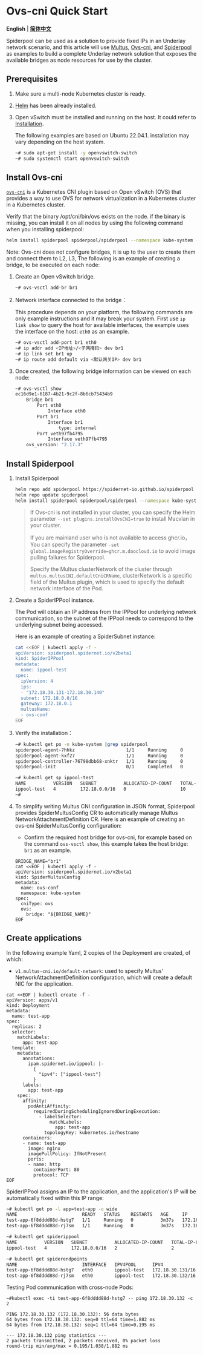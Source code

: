 # Ovs-cni Quick Start

**English** | [**简体中文**](./get-started-ovs-zh_CN.md)

Spiderpool can be used as a solution to provide fixed IPs in an Underlay network scenario, and this article will use [Multus](https://github.com/k8snetworkplumbingwg/multus-cni), [Ovs-cni](https://github.com/k8snetworkplumbingwg/ovs-cni), and [Spiderpool](https://github.com/spidernet-io/spiderpool) as examples to build a complete Underlay network solution that exposes the available bridges as node resources for use by the cluster.

## Prerequisites

1. Make sure a multi-node Kubernetes cluster is ready.

2. [Helm](https://helm.sh/docs/intro/install/) has been already installed.

3. Open vSwitch must be installed and running on the host. It could refer to [Installation](https://docs.openvswitch.org/en/latest/intro/install/#installation-from-packages).

    The following examples are based on Ubuntu 22.04.1. installation may vary depending on the host system.

    ```bash
    ~# sudo apt-get install -y openvswitch-switch
    ~# sudo systemctl start openvswitch-switch
    ```

## Install Ovs-cni

[`ovs-cni`](https://github.com/k8snetworkplumbingwg/ovs-cni) is a Kubernetes CNI plugin based on Open vSwitch (OVS) that provides a way to use OVS for network virtualization in a Kubernetes cluster in a Kubernetes cluster.

Verify that the binary /opt/cni/bin/ovs exists on the node. if the binary is missing, you can install it on all nodes by using the following command when you installing spiderpool:

```bash
helm install spiderpool spiderpool/spiderpool --namespace kube-system --set plugins.installOvsCNI=true
```

Note: Ovs-cni does not configure bridges, it is up to the user to create them and connect them to L2, L3, The following is an example of creating a bridge, to be executed on each node:

1. Create an Open vSwitch bridge.

    ```bash
    ~# ovs-vsctl add-br br1
    ```

2. Network interface connected to the bridge：

    This procedure depends on your platform, the following commands are only example instructions and it may break your system. First use `ip link show` to query the host for available interfaces, the example uses the interface on the host: `eth0` as an example.

    ```bash
    ~# ovs-vsctl add-port br1 eth0
    ~# ip addr add <IP地址>/<子网掩码> dev br1
    ~# ip link set br1 up
    ~# ip route add default via <默认网关IP> dev br1
    ```

3. Once created, the following bridge information can be viewed on each node:

    ```bash
    ~# ovs-vsctl show
    ec16d9e1-6187-4b21-9c2f-8b6cb75434b9
        Bridge br1
            Port eth0
                Interface eth0
            Port br1
                Interface br1
                    type: internal
            Port veth97fb4795
                Interface veth97fb4795
        ovs_version: "2.17.3"
    ```

## Install Spiderpool

1. Install Spiderpool

    ```bash
    helm repo add spiderpool https://spidernet-io.github.io/spiderpool
    helm repo update spiderpool
    helm install spiderpool spiderpool/spiderpool --namespace kube-system --set multus.multusCNI.defaultCniCRName="ovs-conf" --set plugins.installOvsCNI=true
    ```
    
    > If Ovs-cni is not installed in your cluster, you can specify the Helm parameter `--set plugins.installOvsCNI=true` to install Macvlan in your cluster.
    >
    > If you are mainland user who is not available to access ghcr.io，You can specify the parameter `-set global.imageRegistryOverride=ghcr.m.daocloud.io` to avoid image pulling failures for Spiderpool.
    >
    > Specify the Multus clusterNetwork of the cluster through `multus.multusCNI.defaultCniCRName`, clusterNetwork is a specific field of the Multus plugin, which is used to specify the default network interface of the Pod.

2. Create a SpiderIPPool instance.

    The Pod will obtain an IP address from the IPPool for underlying network communication, so the subnet of the IPPool needs to correspond to the underlying subnet being accessed.

    Here is an example of creating a SpiderSubnet instance:

    ```bash
    cat <<EOF | kubectl apply -f -
    apiVersion: spiderpool.spidernet.io/v2beta1
    kind: SpiderIPPool
    metadata:
      name: ippool-test
    spec:
      ipVersion: 4
      ips:
      - "172.18.30.131-172.18.30.140"
      subnet: 172.18.0.0/16
      gateway: 172.18.0.1
      multusName: 
      - ovs-conf
    EOF
    ```

3. Verify the installation：

    ```bash
    ~# kubectl get po -n kube-system |grep spiderpool
    spiderpool-agent-7hhkz                   1/1     Running     0              13m
    spiderpool-agent-kxf27                   1/1     Running     0              13m
    spiderpool-controller-76798dbb68-xnktr   1/1     Running     0              13m
    spiderpool-init                          0/1     Completed   0              13m

    ~# kubectl get sp ippool-test       
    NAME          VERSION   SUBNET          ALLOCATED-IP-COUNT   TOTAL-IP-COUNT   DEFAULT
    ippool-test   4         172.18.0.0/16   0                    10               false
    ~# 
    ```

4. To simplify writing Multus CNI configuration in JSON format, Spiderpool provides SpiderMultusConfig CR to automatically manage Multus NetworkAttachmentDefinition CR. Here is an example of creating an ovs-cni SpiderMultusConfig configuration:

    * Confirm the required host bridge for ovs-cni, for example based on the command `ovs-vsctl show`, this example takes the host bridge: `br1` as an example.

    ```shell
    BRIDGE_NAME="br1"
    cat <<EOF | kubectl apply -f -
    apiVersion: spiderpool.spidernet.io/v2beta1
    kind: SpiderMultusConfig
    metadata:
      name: ovs-conf
      namespace: kube-system
    spec:
      cniType: ovs
      ovs:
        bridge: "${BRIDGE_NAME}"
    EOF
    ```

## Create applications

In the following example Yaml, 2 copies of the Deployment are created, of which:

* `v1.multus-cni.io/default-network`: used to specify Multus' NetworkAttachmentDefinition configuration, which will create a default NIC for the application.

```shell
cat <<EOF | kubectl create -f -
apiVersion: apps/v1
kind: Deployment
metadata:
  name: test-app
spec:
  replicas: 2
  selector:
    matchLabels:
      app: test-app
  template:
    metadata:
      annotations:
        ipam.spidernet.io/ippool: |-
          {
            "ipv4": ["ippool-test"]
          }
      labels:
        app: test-app
    spec:
      affinity:
        podAntiAffinity:
          requiredDuringSchedulingIgnoredDuringExecution:
            - labelSelector:
                matchLabels:
                  app: test-app
              topologyKey: kubernetes.io/hostname
      containers:
      - name: test-app
        image: nginx
        imagePullPolicy: IfNotPresent
        ports:
        - name: http
          containerPort: 80
          protocol: TCP
EOF
```

SpiderIPPool assigns an IP to the application, and the application's IP will be automatically fixed within this IP range:

```bash
~# kubectl get po -l app=test-app -o wide
NAME                        READY   STATUS    RESTARTS   AGE     IP              NODE                 NOMINATED NODE   READINESS GATES
test-app-6f8dddd88d-hstg7   1/1     Running   0          3m37s   172.18.30.131   ipv4-worker          <none>           <none>
test-app-6f8dddd88d-rj7sm   1/1     Running   0          3m37s   172.18.30.132   ipv4-control-plane   <none>           <none>

~# kubectl get spiderippool
NAME          VERSION   SUBNET          ALLOCATED-IP-COUNT   TOTAL-IP-COUNT   DEFAULT   DISABLE
ippool-test   4         172.18.0.0/16   2                    2                false     false

~# kubectl get spiderendpoints
NAME                        INTERFACE   IPV4POOL      IPV4               IPV6POOL   IPV6   NODE
test-app-6f8dddd88d-hstg7   eth0        ippool-test   172.18.30.131/16                     ipv4-worker
test-app-6f8dddd88d-rj7sm   eth0        ippool-test   172.18.30.132/16                     ipv4-control-plane
```

Testing Pod communication with cross-node Pods:

```shell
~#kubectl exec -ti test-app-6f8dddd88d-hstg7 -- ping 172.18.30.132 -c 2

PING 172.18.30.132 (172.18.30.132): 56 data bytes
64 bytes from 172.18.30.132: seq=0 ttl=64 time=1.882 ms
64 bytes from 172.18.30.132: seq=1 ttl=64 time=0.195 ms

--- 172.18.30.132 ping statistics ---
2 packets transmitted, 2 packets received, 0% packet loss
round-trip min/avg/max = 0.195/1.038/1.882 ms
```
